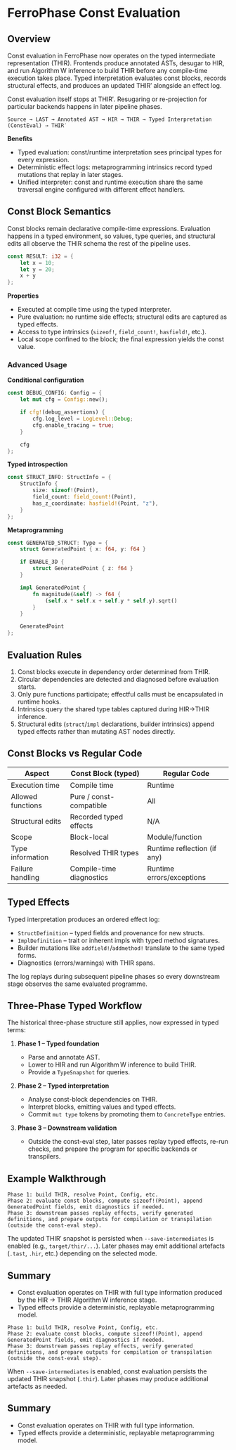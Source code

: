# FerroPhase Const Evaluation

## Overview

Const evaluation in FerroPhase now operates on the typed intermediate representation (THIR). Frontends produce annotated
ASTs, desugar to HIR, and run Algorithm W inference to build THIR before any compile-time execution takes place. Typed
interpretation evaluates const blocks, records structural effects, and produces an updated THIR′ alongside an effect log.

Const evaluation itself stops at THIR′. Resugaring or re-projection for particular backends happens in later pipeline phases.

```
Source → LAST → Annotated AST → HIR → THIR → Typed Interpretation (ConstEval) → THIR′
```

**Benefits**

- Typed evaluation: const/runtime interpretation sees principal types for every expression.
- Deterministic effect logs: metaprogramming intrinsics record typed mutations that replay in later stages.
- Unified interpreter: const and runtime execution share the same traversal engine configured with different effect
  handlers.

## Const Block Semantics

Const blocks remain declarative compile-time expressions. Evaluation happens in a typed environment, so values, type
queries, and structural edits all observe the THIR schema the rest of the pipeline uses.

```rust
const RESULT: i32 = {
    let x = 10;
    let y = 20;
    x + y
};
```

**Properties**

- Executed at compile time using the typed interpreter.
- Pure evaluation: no runtime side effects; structural edits are captured as typed effects.
- Access to type intrinsics (`sizeof!`, `field_count!`, `hasfield!`, etc.).
- Local scope confined to the block; the final expression yields the const value.

### Advanced Usage

**Conditional configuration**

```rust
const DEBUG_CONFIG: Config = {
    let mut cfg = Config::new();

    if cfg!(debug_assertions) {
        cfg.log_level = LogLevel::Debug;
        cfg.enable_tracing = true;
    }

    cfg
};
```

**Typed introspection**

```rust
const STRUCT_INFO: StructInfo = {
    StructInfo {
        size: sizeof!(Point),
        field_count: field_count!(Point),
        has_z_coordinate: hasfield!(Point, "z"),
    }
};
```

**Metaprogramming**

```rust
const GENERATED_STRUCT: Type = {
    struct GeneratedPoint { x: f64, y: f64 }

    if ENABLE_3D {
        struct GeneratedPoint { z: f64 }
    }

    impl GeneratedPoint {
        fn magnitude(&self) -> f64 {
            (self.x * self.x + self.y * self.y).sqrt()
        }
    }

    GeneratedPoint
};
```

## Evaluation Rules

1. Const blocks execute in dependency order determined from THIR.
2. Circular dependencies are detected and diagnosed before evaluation starts.
3. Only pure functions participate; effectful calls must be encapsulated in runtime hooks.
4. Intrinsics query the shared type tables captured during HIR→THIR inference.
5. Structural edits (`struct`/`impl` declarations, builder intrinsics) append typed effects rather than mutating AST nodes
   directly.

## Const Blocks vs Regular Code

| Aspect             | Const Block (typed)              | Regular Code                  |
|--------------------|----------------------------------|-------------------------------|
| Execution time     | Compile time                     | Runtime                       |
| Allowed functions  | Pure / const-compatible          | All                           |
| Structural edits   | Recorded typed effects           | N/A                           |
| Scope              | Block-local                      | Module/function               |
| Type information   | Resolved THIR types              | Runtime reflection (if any)   |
| Failure handling   | Compile-time diagnostics         | Runtime errors/exceptions     |

## Typed Effects

Typed interpretation produces an ordered effect log:

- `StructDefinition` – typed fields and provenance for new structs.
- `ImplDefinition` – trait or inherent impls with typed method signatures.
- Builder mutations like `addfield!`/`addmethod!` translate to the same typed forms.
- Diagnostics (errors/warnings) with THIR spans.

The log replays during subsequent pipeline phases so every downstream stage observes the same evaluated programme.

## Three-Phase Typed Workflow

The historical three-phase structure still applies, now expressed in typed terms:

1. **Phase 1 – Typed foundation**
   - Parse and annotate AST.
   - Lower to HIR and run Algorithm W inference to build THIR.
   - Provide a `TypeSnapshot` for queries.

2. **Phase 2 – Typed interpretation**
   - Analyse const-block dependencies on THIR.
   - Interpret blocks, emitting values and typed effects.
   - Commit `mut type` tokens by promoting them to `ConcreteType` entries.

3. **Phase 3 – Downstream validation**
   - Outside the const-eval step, later passes replay typed effects, re-run checks, and prepare the program for specific backends or transpilers.

## Example Walkthrough

```
Phase 1: build THIR, resolve Point, Config, etc.
Phase 2: evaluate const blocks, compute sizeof!(Point), append GeneratedPoint fields, emit diagnostics if needed.
Phase 3: downstream passes replay effects, verify generated definitions, and prepare outputs for compilation or transpilation (outside the const-eval step).
```

The updated THIR′ snapshot is persisted when `--save-intermediates` is enabled (e.g., `target/thir/...`). Later phases may emit additional artefacts (`.tast`, `.hir`, etc.) depending on the selected mode.

## Summary

- Const evaluation operates on THIR with full type information produced by the HIR → THIR Algorithm W inference stage.
- Typed effects provide a deterministic, replayable metaprogramming model.

```
Phase 1: build THIR, resolve Point, Config, etc.
Phase 2: evaluate const blocks, compute sizeof!(Point), append GeneratedPoint fields, emit diagnostics if needed.
Phase 3: downstream passes replay effects, verify generated definitions, and prepare outputs for compilation or transpilation (outside the const-eval step).
```

When `--save-intermediates` is enabled, const evaluation persists the updated THIR snapshot (`.thir`). Later phases may produce additional artefacts as needed.

## Summary

- Const evaluation operates on THIR with full type information.
- Typed effects provide a deterministic, replayable metaprogramming model.
